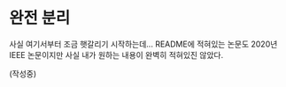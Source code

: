 # 완전 분리

사실 여기서부터 조금 햇갈리기 시작하는데... README에 적혀있는 논문도 2020년 IEEE 논문이지만 사실 내가 원하는 내용이 완벽히 적혀있진 않았다.

(작성중)